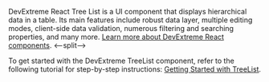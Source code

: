 DevExtreme React Tree List is a UI component that displays hierarchical data in a table. Its main features include robust data layer, multiple editing modes, client-side data validation, numerous filtering and searching properties, and many more. [Learn more about DevExtreme React components](/Documentation/Guide/React_Components/DevExtreme_React_Components/).
<--split-->

To get started with the DevExtreme TreeList component, refer to the following tutorial for step-by-step instructions: [Getting Started with TreeList](/Documentation/Guide/UI_Components/TreeList/Getting_Started_with_TreeList/).
